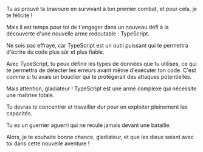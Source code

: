 Tu as prouvé ta bravoure en survivant à ton premier combat, et pour cela, je te félicite !

Mais il est temps pour toi de t'engager dans un nouveau défi à la découverte d'une nouvelle arme redoutable : TypeScript.

Ne sois pas effrayé, car TypeScript est un outil puissant qui te permettra d'écrire du code plus sûr et plus fiable.

Avec TypeScript, tu peux définir les types de données que tu utilises, ce qui te permettra de détecter les erreurs avant même d'exécuter ton code. C'est comme si tu avais un bouclier qui te protégerait des attaques potentielles.

Mais attention, gladiateur ! TypeScript est une arme complexe qui nécessite une maîtrise totale.

Tu devras te concentrer et travailler dur pour en exploiter pleinement les capacités.

Tu es un guerrier aguerri qui ne recule jamais devant une bataille.

Alors, je te souhaite bonne chance, gladiateur, et que les dieux soient avec toi dans cette nouvelle aventure !
